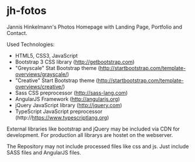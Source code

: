 # jh-fotos
Jannis Hinkelmann's Photos Homepage with Landing Page, Portfolio and Contact.

Used Technologies:
- HTML5, CSS3, JavaScript
- Bootstrap 3 CSS library (http://getbootstrap.com)
- "Greyscale" Stat Bootstrap theme (http://startbootstrap.com/template-overviews/grayscale/)
- "Creative" Start Bootstrap theme (http://startbootstrap.com/template-overviews/creative/)
- Sass CSS preprocessor (http://sass-lang.com)
- AngularJS Framework (http://angularjs.org)
- jQuery JavaScript library (http://jquery.com)
- TypeScript JavaScript preprocessor (http://https://www.typescriptlang.org)

External libraries like bootstrap and jQuery may be included via CDN for development. For production all librarys are hostet on the webserver.

The Repository may not include processed files like css and js. Just include SASS files and AngularJS files.
